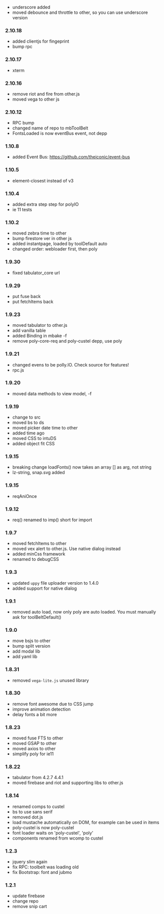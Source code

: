 
- underscore added
- moved debounce and throttle to other, so you can use underscore version


### 2.10.18
- added clientjs for fingeprint
- bump rpc

### 2.10.17
- xterm

### 2.10.16
- remove riot and fire from other.js
- moved vega to other js

### 2.10.12
- RPC bump
- changed name of repo to mbToolBelt
- FontsLoaded is now eventBus event, not depp

### 1.10.8
- added Event Bus: https://github.com/theiconic/event-bus

### 1.10.5
- element-closest instead of v3

### 1.10.4
- added extra step step for polyIO
- ie 11 tests

### 1.10.2
- moved zebra time to other
- bump firestore ver in other js
- added instantpage, loaded by toolDefault auto
- changed order: webloader first, then poly

### 1.9.30
- fixed tabulator_core url

### 1.9.29
- put fuse back
- put fetchItems back

###  1.9.23
- moved tabulator to other.js
- add vanilla table
- added Binding in mbake -f
- remove poly-core-req and poly-custel depp, use poly

###  1.9.21
- changed evens to be polly.IO. Check source for features!
- rpc.js

###  1.9.20
- moved data methods to view model, -f

###  1.9.19
- change to src
- moved bs to ds
- moved picker date time to other
- added time ago
- moved CSS to intuDS
- added object fit CSS

###  1.9.15
- breaking change loadFonts() now takes an array [] as arg, not string
- lz-string, snap.svg added

### 1.9.15
- reqAniOnce

### 1.9.12
- req() renamed to imp() short for import

### 1.9.7
- moved fetchItems to other
- moved vex alert to other.js. Use native dialog instead
- added minCss framework
- renamed to debugCSS

### 1.9.3
- updated `uppy` file uploader version to 1.4.0
- added support for native dialog

### 1.9.1
- removed auto load, now only poly are auto loaded. You must manually ask for toolBeltDefault() 

### 1.9.0
- move bsjs to other
- bump split version
- add modal lib
- add yaml lib


### 1.8.31
- removed `vega-lite.js` unused library

### 1.8.30
- remove font awesome due to CSS jump
- improve animation detection
- delay fonts a bit more

### 1.8.23
- moved fuse FTS to other
- moved GSAP to other
- moved axios to other
- simplify poly for ie11

### 1.8.22
- tabulator from 4.2.7 4.4.1
- moved firebase and riot and supporting libs to other.js

###  1.8.14
- renamed comps to custel
- bs to use sans serif
- removed dot.js
- load mustache automatically on DOM, for example can be used in items
- poly-custel is now poly-custel
- font loader waits on 'poly-custel', 'poly'
- components renamed from wcomp to custel

### 1.2.3
- jquery slim again
- fix RPC: toolbelt was loading old
- fix Bootstrap: font and jubmo

### 1.2.1
- update firebase
- change repo
- remove snip cart


